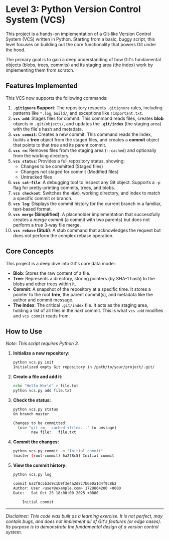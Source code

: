 # Level 3: Python Version Control System (VCS)

This project is a hands-on implementation of a Git-like Version Control System (VCS) written in Python. Starting from a basic, buggy script, this level focuses on building out the core functionality that powers Git under the hood.

The primary goal is to gain a deep understanding of how Git's fundamental objects (blobs, trees, commits) and its staging area (the index) work by implementing them from scratch.

## Features Implemented

This VCS now supports the following commands:

1.  **`.gitignore` Support**: The repository respects `.gitignore` rules, including patterns like `*.log`, `build/`, and exceptions like `!important.txt`.
2.  **`vcs add`**: Stages files for commit. This command reads files, creates **blob** objects in `.git/objects/`, and updates the **`.git/index`** (the staging area) with the file's hash and metadata.
3.  **`vcs commit`**: Creates a new commit. This command reads the index, builds a **tree** object from the staged files, and creates a **commit** object that points to that tree and its parent commit.
4.  **`vcs rm`**: Removes files from the staging area (`--cached`) and optionally from the working directory.
5.  **`vcs status`**: Provides a full repository status, showing:
    - Changes to be committed (Staged files)
    - Changes not staged for commit (Modified files)
    - Untracked files
6.  **`vcs cat-file`**: A debugging tool to inspect any Git object. Supports a `-p` flag for pretty-printing commits, trees, and blobs.
7.  **`vcs checkout`**: Switches the `HEAD`, working directory, and index to match a specific commit or branch.
8.  **`vcs log`**: Displays the commit history for the current branch in a familiar, text-based format.
9.  **`vcs merge` (Simplified)**: A placeholder implementation that successfully creates a _merge commit_ (a commit with two parents) but does not perform a true 3-way file merge.
10. **`vcs rebase` (Stub)**: A stub command that acknowledges the request but does not perform the complex rebase operation.

## Core Concepts

This project is a deep dive into Git's core data model:

- **Blob**: Stores the raw content of a file.
- **Tree**: Represents a directory, storing pointers (by SHA-1 hash) to the blobs and other trees within it.
- **Commit**: A snapshot of the repository at a specific time. It stores a pointer to the root **tree**, the parent commit(s), and metadata like the author and commit message.
- **The Index**: The critical `.git/index` file. It acts as the staging area, holding a list of all files in the _next_ commit. This is what `vcs add` modifies and `vcs commit` reads from.

## How to Use

_Note: This script requires Python 3._

1.  **Initialize a new repository:**

    ```bash
    python vcs.py init
    Initialized empty Git repository in /path/to/your/project/.git/
    ```

2.  **Create a file and add it:**

    ```bash
    echo "Hello World" > file.txt
    python vcs.py add file.txt
    ```

3.  **Check the status:**

    ```bash
    python vcs.py status
    On branch master

    Changes to be committed:
      (use "git rm --cached <file>..." to unstage)
            new file:   file.txt
    ```

4.  **Commit the changes:**

    ```bash
    python vcs.py commit -m "Initial commit"
    [master (root-commit) 6a2f8c5] Initial commit
    ```

5.  **View the commit history:**

    ```bash
    python vcs.py log

    commit 6a2f8c5b3d9c1b9f3e4a2d8c7b6e0a1d4f9c8b2
    Author: User <user@example.com> 1729864200 +0000
    Date:   Sat Oct 25 18:00:00 2025 +0000

        Initial commit
    ```

---

_Disclaimer: This code was built as a learning exercise. It is not perfect, may contain bugs, and does not implement all of Git's features (or edge cases). Its purpose is to demonstrate the fundamental design of a version control system._
